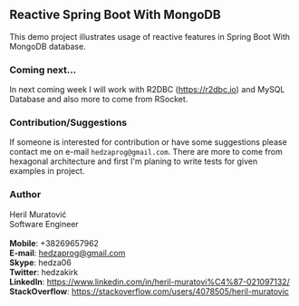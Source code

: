 ## Reactive Spring Boot With MongoDB 
This demo project illustrates usage of reactive features in Spring Boot With
MongoDB database.

### Coming next...
In next coming week I will work with R2DBC (https://r2dbc.io) and MySQL Database and also
more to come from RSocket.

### Contribution/Suggestions
If someone is interested for contribution or have some suggestions please contact me on e-mail `hedzaprog@gmail.com`.
There are more to come from hexagonal architecture and first I'm planing to write tests for given examples in project.

### Author
Heril Muratović  
Software Engineer  
<br>
**Mobile**: +38269657962  
**E-mail**: hedzaprog@gmail.com  
**Skype**: hedza06  
**Twitter**: hedzakirk  
**LinkedIn**: https://www.linkedin.com/in/heril-muratovi%C4%87-021097132/  
**StackOverflow**: https://stackoverflow.com/users/4078505/heril-muratovic
